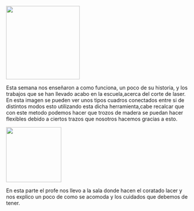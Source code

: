 <p align="left">
 <img src="../Imagenes/cuadritos.png" width="200">
 </p>
 Esta semana nos enseñaron a como funciona, un poco de su historia, y los trabajos que se han llevado acabo en la escuela,acerca del corte de laser.
 En esta imagen se pueden ver unos tipos cuadros conectados entre si de distintos modos esto utilizando esta dicha herramienta,cabe recalcar que con este metodo podemos hacer que trozos de madera se puedan hacer flexibles debido a ciertos trazos que nosotros hacemos gracias a esto.

<p align="left">
<img src="../Imagenes/diseño.png" width="150">
</p>
En esta parte el profe nos llevo a la sala donde hacen el coratado lacer y nos explico un poco de como se acomoda y los cuidados que debemos de tener.
